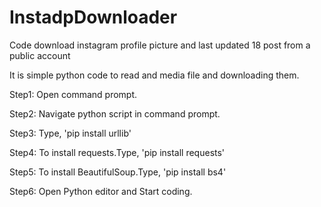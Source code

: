 # InstadpDownloader
Code download instagram profile picture and last updated 18 post from a public account

It is simple python code to read and media file and downloading them.

Step1: Open command prompt.

Step2: Navigate python script in command prompt.

Step3: Type, 'pip install urllib'

Step4: To install requests.Type, 'pip install requests'

Step5: To install BeautifulSoup.Type, 'pip install bs4'

Step6: Open Python editor and Start coding.

